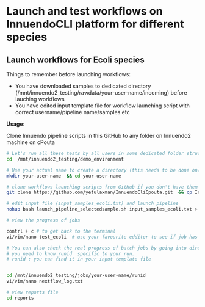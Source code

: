 
# Launch and test workflows on InnuendoCLI platform for different species


## Launch workflows for Ecoli species

Things to remember before launching workflows:

- You have downloaded samples to dedicated directory (/mnt/innuendo2_testing/rawdata/your-user-name/incoming) before lauching workflows
- You have edited input template file for workflow launching script with correct username/pipeline name/samples etc


**Usage:**

Clone Innuendo pipeline scripts in this GitHub to any folder on Innuendo2 machine on cPouta  

```bash
# Let's run all these tests by all users in some dedicated folder structure
cd  /mnt/innuendo2_testing/demo_environment 

# Use your actual name to create a directory (this needs to be done only once) and use this folder for launching your jobs
mkdir your-user-name  && cd your-user-name 

# clone workflows launching scripts from GitHub if you don't have them already
git clone https://github.com/yetulaxman/InnuendoCliCpouta.git  && cp InnuendoCliCpouta/* .

# edit input file (input_samples_ecoli.txt) and launch pipeline
nohup bash launch_pipeline_selectedsample.sh input_samples_ecoli.txt > test_ecoli &

# view the progress of jobs

contrl + c # to get back to the terminal
vi/vim/nano test_ecoli  # use your favourite edditor to see if job has started

# You can also check the real progress of batch jobs by going into directory where job is running
# you need to know runid  specific to your run.
# runid : you can find it in your input template file


cd /mnt/innuendo2_testing/jobs/your-user-name/runid 
vi/vim/nano nextflow_log.txt

# view reports file 
cd reports
